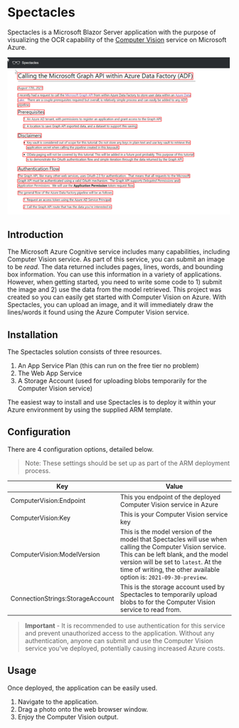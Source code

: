 # Spectacles

Spectacles is a Microsoft Blazor Server application with the purpose of 
visualizing the OCR capability of the [Computer Vision](https://docs.microsoft.com/en-us/azure/cognitive-services/computer-vision/overview) service 
on Microsoft Azure.

<img src="Images/SpectaclesScreenshot2.png" width="500"/>

## Introduction
The Microsoft Azure Cognitive service includes many capabilities, including Computer Vision service. 
As part of this service, you can submit an image to be *read*.  The data returned includes pages, lines, words, and bounding box information.
You can use this information in a variety of applications.  However, when getting started, you need to write some code to 1) submit the image and 2) use the data from the model retrieved. 
This project was created so you can easily get started with Computer Vision on Azure.  With Spectacles, you can upload an image, and it will immediately draw the lines/words it found
using the Azure Computer Vision service. 

## Installation
The Spectacles solution consists of three resources. 
1. An App Service Plan (this can run on the free tier no problem)
2. The Web App Service 
3. A Storage Account (used for uploading blobs temporarily for the Computer Vision service)

The easiest way to install and use Spectacles is to deploy it within your Azure environment by using the supplied ARM template. 


## Configuration
There are 4 configuration options, detailed below. 

> Note: These settings should be set up as part of the ARM deployment process. 

Key | Value
--- | -----
ComputerVision:Endpoint | This you endpoint of the deployed Computer Vision service in Azure
ComputerVision:Key | This is your Computer Vision service key
ComputerVision:ModelVersion | This is the model version of the model that Spectacles will use when calling the Computer Vision service.  This can be left blank, and the model version will be set to ```latest```.  At the time of writing, the other available option is: ```2021-09-30-preview```.
ConnectionStrings:StorageAccount | This is the storage account used by Spectacles to temporarily upload blobs to for the Computer Vision service to read from.  

> **Important** - It is recommended to use authentication for this service and prevent unauthorized access to the application.  Without any authentication, anyone can submit and use the Computer Vision service you've deployed, potentially causing increased Azure costs. 

## Usage

Once deployed, the application can be easily used.  

1. Navigate to the application.
2. Drag a photo onto the web browser window. 
3. Enjoy the Computer Vision output. 